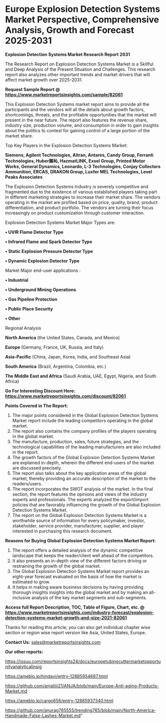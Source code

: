 # Europe Explosion Detection Systems Market Perspective, Comprehensive Analysis, Growth and Forecast 2025-2031

<strong>Explosion Detection Systems Market Research Report 2031</strong>

The Research Report on Explosion Detection Systems Market is a Skillful and Deep Analysis of the Present Situation and Challenges. This research report also analyzes other important trends and market drivers that will affect market growth over 2025-2031.

<strong>Request Sample Report @ <a href=https://www.marketreportsinsights.com/sample/82061>https://www.marketreportsinsights.com/sample/82061</a></strong>

This Explosion Detection Systems market report aims to provide all the participants and the vendors will all the details about growth factors, shortcomings, threats, and the profitable opportunities that the market will present in the near future. The report also features the revenue share, industry size, production volume, and consumption in order to gain insights about the politics to contest for gaining control of a large portion of the market share.

Top Key Players in the Explosion Detection Systems Market:

<strong>Siemens, Agilent Technologies, Altran, Antares, Candy Group, Ferranti Technologies, Huber䫨杺, HazmatLINK, Exsel Group, Printed Motor Works, General Dynamics, Leonardo, L-3 Technologies, Conjay Collectors Ammunition, ERCAS, DRAKON Group, Luxfer MEL Technologies, Level Peaks Associates</strong>

The Explosion Detection Systems Industry is severely competitive and fragmented due to the existence of various established players taking part in different marketing strategies to increase their market share. The vendors operating in the market are profiled based on price, quality, brand, product differentiation, and product portfolio. The vendors are turning their focus increasingly on product customization through customer interaction.

Explosion Detection Systems Market Major Types are:

<strong>• UVIR Flame Detector Type

• Infrared Flame and Spark Detector Type

• Static Explosion Pressure Detector Type

• Dynamic Explosion Detector Type</strong>

Market Major end-user applications :

<strong>• Industrial

• Underground Mining Operations

• Gas Pipeline Protection

• Public Place Security

• Other</strong>

Regional Analysis

</u><strong><b>North America</b></strong> (the United States, Canada, and Mexico)

<strong><b>Europe </b></strong>(Germany, France, UK, Russia, and Italy)

<strong><b>Asia-Pacific</b></strong> (China, Japan, Korea, India, and Southeast Asia)

<strong><b>South America</b></strong> (Brazil, Argentina, Colombia, etc.)

<strong><b>The Middle East and Africa</b></strong> (Saudi Arabia, UAE, Egypt, Nigeria, and South Africa)

<strong>Go For Interesting Discount Here: <a href=https://www.marketreportsinsights.com/discount/82061>https://www.marketreportsinsights.com/discount/82061</a></strong>

<strong>Points Covered in The Report:</strong>
<ol>
  <li>The major points considered in the Global Explosion Detection Systems Market report include the leading competitors operating in the global market.</li>
  <li>The report also contains the company profiles of the players operating in the global market.</li>
  <li>The manufacture, production, sales, future strategies, and the technological capabilities of the leading manufacturers are also included in the report.</li>
  <li>The growth factors of the Global Explosion Detection Systems Market are explained in-depth, wherein the different end-users of the market are discussed precisely.</li>
  <li>The report also talks about the key application areas of the global market, thereby providing an accurate description of the market to the readers/users.</li>
  <li>The report incorporates the SWOT analysis of the market. In the final section, the report features the opinions and views of the industry experts and professionals. The experts analyzed the export/import policies that are favorably influencing the growth of the Global Explosion Detection Systems Market.</li>
  <li>The report on the Global Explosion Detection Systems Market is a worthwhile source of information for every policymaker, investor, stakeholder, service provider, manufacturer, supplier, and player interested in purchasing this research document.</li>
</ol>
<strong>Reasons for Buying Global Explosion Detection Systems Market Report:</strong>

<ol>
  <li>The report offers a detailed analysis of the dynamic competitive landscape that keeps the reader/client well ahead of the competitors.</li>
  <li>It also presents an in-depth view of the different factors driving or restraining the growth of the global market.</li>
  <li>The Global Explosion Detection Systems Market report provides an eight-year forecast evaluated on the basis of how the market is estimated to grow.</li>
  <li>It helps in making aware business decisions by having providing thorough insights insights into the global market and by making an all-inclusive analysis of the key market segments and sub-segments.</li>
</ol>
<strong>Access full Report Description, TOC, Table of Figure, Chart, etc. @ <a href=https://www.marketreportsinsights.com/industry-forecast/explosion-detection-systems-market-growth-and-size-2021-82061>https://www.marketreportsinsights.com/industry-forecast/explosion-detection-systems-market-growth-and-size-2021-82061</a></strong>


Thanks for reading this article; you can also get individual chapter wise section or region wise report version like Asia, United States, Europe.

<strong>Contact Us:</strong>
sales@marketreportsinsights.com

<strong>Our other reports:</strong>

<a href=https://issuu.com/reportsinsights24/docs/europetubingcuttermarketopportunityanalyticalinsig>https://issuu.com/reportsinsights24/docs/europetubingcuttermarketopportunityanalyticalinsig</a>

<a href=https://ameblo.jp/hindavi/entry-12885954687.html>https://ameblo.jp/hindavi/entry-12885954687.html</a>

<a href=https://github.com/anjaliiii21/ANJA/blob/main/Europe-Anti-aging-Products-Market.md>https://github.com/anjaliiii21/ANJA/blob/main/Europe-Anti-aging-Products-Market.md</a>

<a href=https://ameblo.jp/cargo656/entry-12885937340.html>https://ameblo.jp/cargo656/entry-12885937340.html</a>

<a href=https://github.com/anurag765555/trending765/blob/main/North-America-Handmade-False-Lashes-Market.md>https://github.com/anurag765555/trending765/blob/main/North-America-Handmade-False-Lashes-Market.md</a>"
